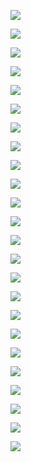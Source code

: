 ![](https://www.ghostoact.com/static/arts/img/splash/aymjmzn3x02l0u5n30qt20z02s05i7x0.jpg)

![](https://www.ghostoact.com/static/arts/img/splash/ado9iyqxeyq47zuhkxsnjbnsf37oemeo.jpg)

![](https://www.ghostoact.com/static/arts/img/splash/a25yfohd55mcnxlubkwo9butj0l3xw1r.jpg)

![](https://www.ghostoact.com/static/arts/img/splash/abihdv5kywbxlzpvrzcuk3aph9j1je2b.jpg)

![](https://www.ghostoact.com/static/arts/img/splash/avgcm8bxjpeyzzihhupzdkgvuwj5bxu1.jpg)

![](https://www.ghostoact.com/static/arts/img/splash/aoyb9p1b49zz6g2szxb5673gvz2j6utb.jpg)

![](https://www.ghostoact.com/static/arts/img/splash/as0qh216hfa34hpxsrjxmqcxkcdgabac.jpg)

![](https://www.ghostoact.com/static/arts/img/splash/az9yd2rt2gdfthtirbhly13s892kgdwd.jpg)

![](https://www.ghostoact.com/static/arts/img/splash/asgyzb0csorjquqfbnjjuvj4g4xj33hn.jpg)

![](https://www.ghostoact.com/static/arts/img/splash/azrthg87pvc63egv9s77o03nkncenxse.jpg)

![](https://www.ghostoact.com/static/arts/img/splash/afs3ijf1vnsu0to1v05tvu4jbjfu0n5o.jpg)

![](https://www.ghostoact.com/static/arts/img/splash/ahct31ojdaw20ljzedng9ovdgnsvux4n.jpg)

![](https://www.ghostoact.com/static/arts/img/splash/ajt7dv1wckcbl51ngzozb42oe0yw742w.jpg)

![](https://www.ghostoact.com/static/arts/img/splash/a1sjcp4qnvfk9dgq6sgletpa1o7jqstw.jpg)

![](https://www.ghostoact.com/static/arts/img/splash/a2hybiser1khm4h3lz5vbm69i5d86k6y.jpg)

![](https://www.ghostoact.com/static/arts/img/splash/aposkm5no4hve77s31rpsavj59hdre8c.jpg)

![](https://www.ghostoact.com/static/arts/img/splash/ab59qof1dyog502hbpry73atf523u7bm.jpg)

![](https://www.ghostoact.com/static/arts/img/splash/aqt4v016tq1ogs056sj9huihf1my95y8.jpg)

![](https://www.ghostoact.com/static/arts/img/splash/ansgwcj71bzgj5v4dpkd7ez5qxty6olq.jpg)

![](https://www.ghostoact.com/static/arts/img/splash/ai313wt21qbo835f42unvkwg289d1nnt.jpg)

![](https://www.ghostoact.com/static/arts/img/splash/an8a7kdmrw2byx2ahehu5a8uownq8ps7.jpg)

![](https://www.ghostoact.com/static/arts/img/splash/adsr5e989wvm3xduysoh7xi7vnlt8ap9.jpg)

![](https://www.ghostoact.com/static/arts/img/splash/a6wpqz6442sbbwcbtz3n291yy9b95g5g.jpg)

![](https://www.ghostoact.com/static/arts/img/splash/a7afdx05ug2gurnkaqle78g5hrqevk2y.jpg)